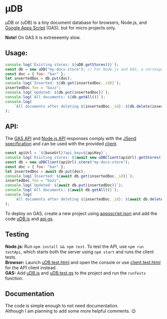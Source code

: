 # &#181;DB

&#181;DB or (uDB) is a tiny document database for browsers, Node.js, and [Google Apps Script](https://www.google.com/script/start/) (GAS), but for micro projects only.

**Note!** On GAS it is extreeeemly slow.

## Usage:

```js
console.log(`Existing stores: ${uDB.getStores()}`);
const db = new uDB("my-docs-store"); // For Node.js and GAS, a corresponding JSON file is created in a data/ folder located next to the (uDB) script.
const doc = { foo: "bar" };
let insertedDoc = db.put(doc);
console.log(`Inserted: ${db.get(insertedDoc._id)}`);
insertedDoc.foo = "bazz";
console.log(`Updated: ${db.put(insertedDoc)}`);
console.log(`All documents: ${db.getAll()}`);
console.log(
    `All documents after deleting ${insertedDoc._id}: ${db.delete(insertedDoc._id)}`
);
```

## API:

The [GAS API](./api.gs) and [Node.js API](./api.js) responses comply with the [JSend specification](https://github.com/omniti-labs/jsend) and can be used with the provided [client](./client.js).

```js
const apiUrl = `${baseUrl}?api_key=${apiKey}`;
console.log(`Existing stores: ${await new uDBClient(apiUrl).getStores()}`);
const db = new uDBClient(apiUrl).store("my-docs-store");
const doc = { foo: "bar" };
let insertedDoc = await db.put(doc);
console.log(`Inserted: ${await db.get(insertedDoc._id)}`);
insertedDoc.foo = "bazz";
console.log(`Updated: ${await db.put(insertedDoc)}`);
console.log(`All documents: ${await db.getAll()}`);
console.log(
    `All documents after deleting ${insertedDoc._id}: ${await db.delete(insertedDoc._id)}`
);
```

To deploy on GAS, create a new project using [appsscript.json](./appsscript.json) and add the code [uDB.js](./uDB.js) and [api.gs](./api.gs).

## Testing

**Node.js:** Run `npm install && npm test`. To test the API, use `npm run testApi`, which starts both the server using `npm start` and runs the client tests.  
**Browser:** Launch [uDB.test.html](./uDB.test.html) and open the console or use [client.test.html](./client.test.html) for the API client instead.  
**GAS:** Add [uDB.js](./uDB.js) and [uDB.test.gs](./uDB.test.gs) to the project and run the `runTests` function.

## Documentation

The code is simple enough to not need documentation.  
Although I am planning to add some more helpful comments. &#128521;
